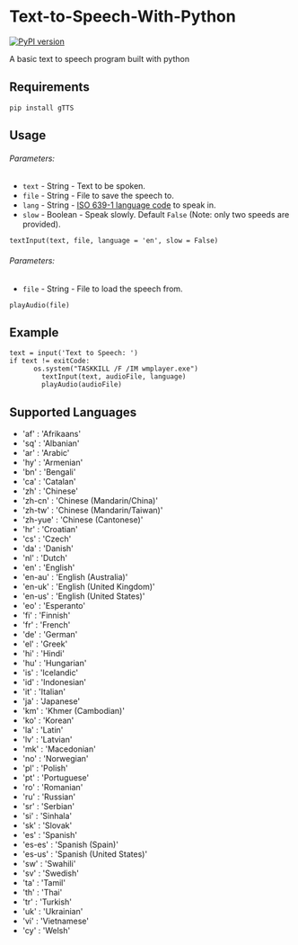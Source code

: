 # Text-to-Speech-With-Python
[![PyPI version](https://badge.fury.io/py/gTTS.svg)](https://badge.fury.io/py/gTTS)

A basic text to speech program built with python

## Requirements
```
pip install gTTS
```

## Usage
###### _Parameters:_
* `text` - String - Text to be spoken.
* `file` - String - File to save the speech to.
* `lang` - String - [ISO 639-1 language code](#lang_list) to speak in.
* `slow` - Boolean - Speak slowly. Default `False` (Note: only two speeds are provided).
```
textInput(text, file, language = 'en', slow = False)
```

###### _Parameters:_
* `file` - String - File to load the speech from.
```
playAudio(file)
```

## Example
```
text = input('Text to Speech: ')
if text != exitCode:
	  os.system("TASKKILL /F /IM wmplayer.exe")
		textInput(text, audioFile, language)
		playAudio(audioFile)
```
## Supported Languages <a name="lang_list"></a>

* 'af' : 'Afrikaans'
* 'sq' : 'Albanian'
* 'ar' : 'Arabic'
* 'hy' : 'Armenian'
* 'bn' : 'Bengali'
* 'ca' : 'Catalan'
* 'zh' : 'Chinese'
* 'zh-cn' : 'Chinese (Mandarin/China)'
* 'zh-tw' : 'Chinese (Mandarin/Taiwan)'
* 'zh-yue' : 'Chinese (Cantonese)'
* 'hr' : 'Croatian'
* 'cs' : 'Czech'
* 'da' : 'Danish'
* 'nl' : 'Dutch'
* 'en' : 'English'
* 'en-au' : 'English (Australia)'
* 'en-uk' : 'English (United Kingdom)'
* 'en-us' : 'English (United States)'
* 'eo' : 'Esperanto'
* 'fi' : 'Finnish'
* 'fr' : 'French'
* 'de' : 'German'
* 'el' : 'Greek'
* 'hi' : 'Hindi'
* 'hu' : 'Hungarian'
* 'is' : 'Icelandic'
* 'id' : 'Indonesian'
* 'it' : 'Italian'
* 'ja' : 'Japanese'
* 'km' : 'Khmer (Cambodian)'
* 'ko' : 'Korean'
* 'la' : 'Latin'
* 'lv' : 'Latvian'
* 'mk' : 'Macedonian'
* 'no' : 'Norwegian'
* 'pl' : 'Polish'
* 'pt' : 'Portuguese'
* 'ro' : 'Romanian'
* 'ru' : 'Russian'
* 'sr' : 'Serbian'
* 'si' : 'Sinhala'
* 'sk' : 'Slovak'
* 'es' : 'Spanish'
* 'es-es' : 'Spanish (Spain)'
* 'es-us' : 'Spanish (United States)'
* 'sw' : 'Swahili'
* 'sv' : 'Swedish'
* 'ta' : 'Tamil'
* 'th' : 'Thai'
* 'tr' : 'Turkish'
* 'uk' : 'Ukrainian'
* 'vi' : 'Vietnamese'
* 'cy' : 'Welsh'
